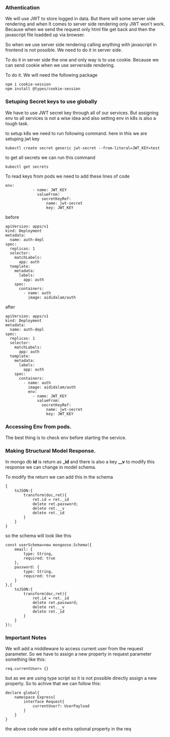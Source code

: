 ### Athentication

We will use JWT to store logged in data. But there will some server side rendering and when It comes to server side rendering only JWT won't work. Because when we send the request only html file get back and then the javascript file loadded up via browser.

So when we use server side rendering calling anything with javascript in frontend is not possible. We need to do it in server side.

To do it in server side the one and only way is to use cookie. Because we can send cookie when we use serverside rendering.

To do it. We will need the following package
```
npm i cookie-session
npm install @types/cookie-session
```

### Setuping Secret keys to use globally

We have to use JWT secret key through all of our services. But assigning env to all services is not a wise idea and also setting env in k8s is also a tough task.

to setup k8s we need to run following command.
here in this we are setuping jwt key
```
kubectl create secret generic jwt-secret --from-literal=JWT_KEY=test
```

to get all secrets we can run this command
```
kubectl get secrets
```

To read keys from pods we need to add these lines of code
```
env:
            - name: JWT_KEY
              valueFrom:
                secretKeyRef:
                  name: jwt-secret
                  key: JWT_KEY
```

before
```
apiVersion: apps/v1
kind: Deployment
metadata:
  name: auth-depl
spec:
  replicas: 1
  selector:
    matchLabels:
      app: auth
  template:
    metadata:
      labels:
        app: auth
    spec:
      containers:
        - name: auth
          image: aididalam/auth
```

after
```
apiVersion: apps/v1
kind: Deployment
metadata:
  name: auth-depl
spec:
  replicas: 1
  selector:
    matchLabels:
      app: auth
  template:
    metadata:
      labels:
        app: auth
    spec:
      containers:
        - name: auth
          image: aididalam/auth
          env:
            - name: JWT_KEY
              valueFrom:
                secretKeyRef:
                  name: jwt-secret
                  key: JWT_KEY
```

### Accessing Env from pods.

The best thing is to check env before starting the service.

### Making Structural Model Response.

In mongo db **id** is return as **_id** and there is also a key **__v** to modify this response we can change in model schema.

To modify the return we can add this in the schema

```
{
    toJSON:{
        transform(doc,ret){
            ret.id = ret._id
            delete ret.password;
            delete ret.__v
            delete ret._id
        }
    }
}
```

so the schema will look like this
```
const userSchema=new mongoose.Schema({
    email: {
        type: String,
        required: true
    },
    password: {
        type: String,
        required: true
    }
},{
    toJSON:{
        transform(doc,ret){
            ret.id = ret._id
            delete ret.password;
            delete ret.__v
            delete ret._id
        }
    }
});
```
### Important Notes

We will add a middleware to access current user from the request parameter.
So we have to assign a new property in request parameter
something like this:
```
req.currentUser= {}
```
but as we are using type script so it is not possible directly assign a new property. So to achive that we can follow this:
```
declare global{
    namespace Express{
        interface Request{
            currentUser?: UserPayload
        }
    }
}
```

the above code now add e extra optional property in the req